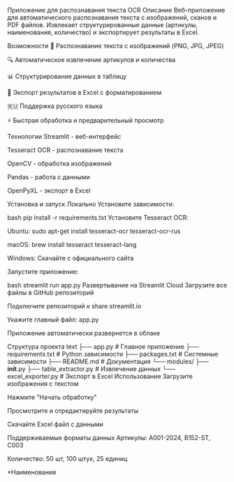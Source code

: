 Приложение для распознавания текста OCR
Описание
Веб-приложение для автоматического распознавания текста с изображений, сканов и PDF файлов. Извлекает структурированные данные (артикулы, наименования, количество) и экспортирует результаты в Excel.

Возможности
📄 Распознавание текста с изображений (PNG, JPG, JPEG)

🔍 Автоматическое извлечение артикулов и количества

📊 Структурирование данных в таблицу

💾 Экспорт результатов в Excel с форматированием

🇷🇺 Поддержка русского языка

⚡ Быстрая обработка и предварительный просмотр

Технологии
Streamlit - веб-интерфейс

Tesseract OCR - распознавание текста

OpenCV - обработка изображений

Pandas - работа с данными

OpenPyXL - экспорт в Excel

Установка и запуск
Локально
Установите зависимости:

bash
pip install -r requirements.txt
Установите Tesseract OCR:

Ubuntu: sudo apt-get install tesseract-ocr tesseract-ocr-rus

macOS: brew install tesseract tesseract-lang

Windows: Скачайте с официального сайта

Запустите приложение:

bash
streamlit run app.py
Развертывание на Streamlit Cloud
Загрузите все файлы в GitHub репозиторий

Подключите репозиторий к share.streamlit.io

Укажите главный файл: app.py

Приложение автоматически развернется в облаке

Структура проекта
text
├── app.py                    # Главное приложение
├── requirements.txt          # Python зависимости
├── packages.txt             # Системные зависимости
├── README.md                # Документация
└── modules/
    ├── __init__.py
    ├── table_extractor.py   # Извлечение данных
    └── excel_exporter.py    # Экспорт в Excel
Использование
Загрузите изображения с текстом

Нажмите "Начать обработку"

Просмотрите и отредактируйте результаты

Скачайте Excel файл с данными

Поддерживаемые форматы данных
Артикулы: A001-2024, B152-ST, C003

Количество: 50 шт, 100 штук, 25 единиц

*Наименования